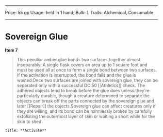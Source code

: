 
---
Price: 55 gp
Usage: held in 1 hand;
Bulk: L
Traits: Alchemical, Consumable

---

# Sovereign Glue

**Item 7**

> This peculiar amber glue bonds two surfaces together almost inseparably. A single flask covers an area up to 1 square foot and must be used all at once to form a single bond between two surfaces. If the activation is interrupted, the bond fails and the glue is wasted.Once two surfaces are joined with sovereign glue, they can be separated only with a successful DC 50 [[Athletics]] check. The adhered objects tend to break before the glue does unless they're particularly durable, though a creature determined to separate the objects can break off the parts connected by the sovereign glue and later [[Repair]] the objects.Sovereign glue can affect creatures only if they are willing, and its bond can be harmlessly broken by carefully exfoliating the outermost layer of skin or waiting a short while for the skin to shed.

```ad-embed-ability
title: **Activate**

```
